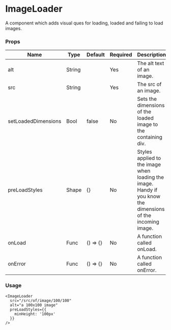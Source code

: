 # ImageLoader
A component which adds visual ques for loading, loaded and failing to load images.

### Props

| Name             | Type    | Default    | Required | Description                                                                   |
| ---------------- | ------- | ---------- | -------- |------------------------------------------------------------------------------ |
| alt              | String  |            | Yes      | The alt text of an image. |
| src              | String  |            | Yes      | The src of an image. |
| setLoadedDimensions | Bool | false      | No       | Sets the dimensions of the loaded image to the containing div. |
| preLoadStyles     | Shape  | {}         | No       | Styles applied to the image when loading the image. Handy if you know the dimensions of the incoming image. |
| onLoad            | Func   | () => {}   | No       | A function called onLoad. |
| onError           | Func   | () => {}   | No       | A function called onError. |

### Usage
```
<ImageLoader
  src="/src/of/image/100/100"
  alt="a 100x100 image"
  preLoadStyles={{
    minHeight: '100px'
  }}
/>
```
